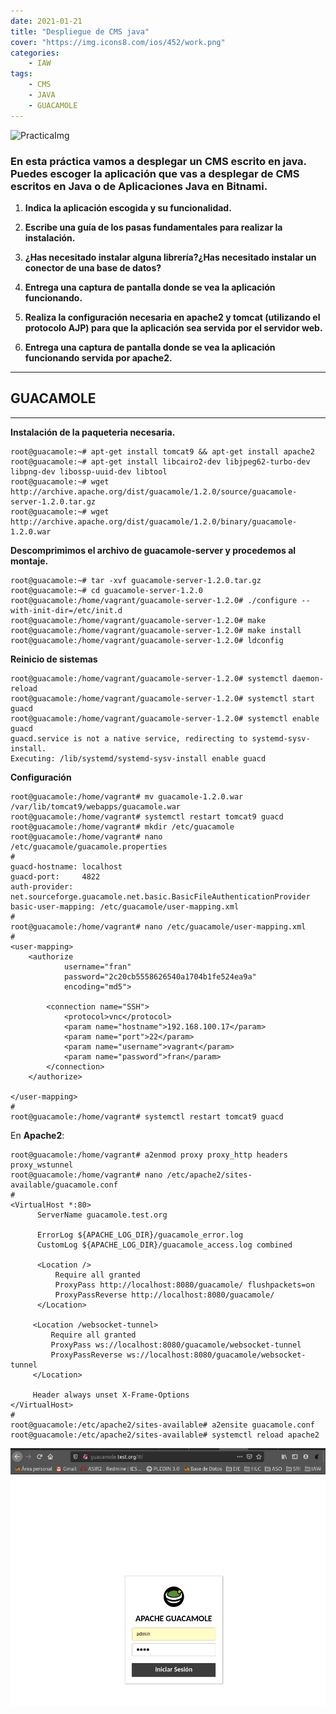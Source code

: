 ```yaml
---
date: 2021-01-21
title: "Despliegue de CMS java"
cover: "https://img.icons8.com/ios/452/work.png"
categories: 
    - IAW
tags:
    - CMS
    - JAVA
    - GUACAMOLE
---
```


![PracticaImg](https://encrypted-tbn0.gstatic.com/images?q=tbn:ANd9GcSAA14R3Xh139iog_yTHZ-e_okq_DS4AX0hOQ&usqp=CAU "Imagen de la practica")

### En esta práctica vamos a desplegar un CMS escrito en java. Puedes escoger la aplicación que vas a desplegar de CMS escritos en Java o de Aplicaciones Java en Bitnami.

1. **Indica la aplicación escogida y su funcionalidad.**

2. **Escribe una guía de los pasas fundamentales para realizar la instalación.**

3. **¿Has necesitado instalar alguna librería?¿Has necesitado instalar un conector de una base de datos?**

4. **Entrega una captura de pantalla donde se vea la aplicación funcionando.**

5. **Realiza la configuración necesaria en apache2 y tomcat (utilizando el protocolo AJP) para que la aplicación sea servida por el servidor web.**

6. **Entrega una captura de pantalla donde se vea la aplicación funcionando servida por apache2.**

-------------------------------------------------------
## GUACAMOLE



<hr>

**Instalación de la paqueteria necesaria.**
```shell
root@guacamole:~# apt-get install tomcat9 && apt-get install apache2
root@guacamole:~# apt-get install libcairo2-dev libjpeg62-turbo-dev libpng-dev libossp-uuid-dev libtool
root@guacamole:~# wget http://archive.apache.org/dist/guacamole/1.2.0/source/guacamole-server-1.2.0.tar.gz
root@guacamole:~# wget http://archive.apache.org/dist/guacamole/1.2.0/binary/guacamole-1.2.0.war
```

**Descomprimimos el archivo de guacamole-server y procedemos al montaje.**
```shell
root@guacamole:~# tar -xvf guacamole-server-1.2.0.tar.gz
root@guacamole:~# cd guacamole-server-1.2.0
root@guacamole:/home/vagrant/guacamole-server-1.2.0# ./configure --with-init-dir=/etc/init.d
root@guacamole:/home/vagrant/guacamole-server-1.2.0# make
root@guacamole:/home/vagrant/guacamole-server-1.2.0# make install
root@guacamole:/home/vagrant/guacamole-server-1.2.0# ldconfig
```

**Reinicio de sistemas**
```shell
root@guacamole:/home/vagrant/guacamole-server-1.2.0# systemctl daemon-reload
root@guacamole:/home/vagrant/guacamole-server-1.2.0# systemctl start guacd
root@guacamole:/home/vagrant/guacamole-server-1.2.0# systemctl enable guacd
guacd.service is not a native service, redirecting to systemd-sysv-install.
Executing: /lib/systemd/systemd-sysv-install enable guacd
```

**Configuración**
```shell
root@guacamole:/home/vagrant# mv guacamole-1.2.0.war /var/lib/tomcat9/webapps/guacamole.war
root@guacamole:/home/vagrant# systemctl restart tomcat9 guacd
root@guacamole:/home/vagrant# mkdir /etc/guacamole
root@guacamole:/home/vagrant# nano  /etc/guacamole/guacamole.properties
#
guacd-hostname: localhost
guacd-port:     4822
auth-provider: net.sourceforge.guacamole.net.basic.BasicFileAuthenticationProvider
basic-user-mapping: /etc/guacamole/user-mapping.xml
#
root@guacamole:/home/vagrant# nano /etc/guacamole/user-mapping.xml
#
<user-mapping>
    <authorize
            username="fran"
            password="2c20cb5558626540a1704b1fe524ea9a"
            encoding="md5">
        
        <connection name="SSH">
            <protocol>vnc</protocol>
            <param name="hostname">192.168.100.17</param>
            <param name="port">22</param>
            <param name="username">vagrant</param>
            <param name="password">fran</param>
        </connection>
    </authorize>

</user-mapping>
#
root@guacamole:/home/vagrant# systemctl restart tomcat9 guacd
```

En **Apache2**:
```shell
root@guacamole:/home/vagrant# a2enmod proxy proxy_http headers proxy_wstunnel
root@guacamole:/home/vagrant# nano /etc/apache2/sites-available/guacamole.conf
#
<VirtualHost *:80>
      ServerName guacamole.test.org

      ErrorLog ${APACHE_LOG_DIR}/guacamole_error.log
      CustomLog ${APACHE_LOG_DIR}/guacamole_access.log combined

      <Location />
          Require all granted
          ProxyPass http://localhost:8080/guacamole/ flushpackets=on
          ProxyPassReverse http://localhost:8080/guacamole/
      </Location>

     <Location /websocket-tunnel>
         Require all granted
         ProxyPass ws://localhost:8080/guacamole/websocket-tunnel
         ProxyPassReverse ws://localhost:8080/guacamole/websocket-tunnel
     </Location>

     Header always unset X-Frame-Options
</VirtualHost>
#
root@guacamole:/etc/apache2/sites-available# a2ensite guacamole.conf 
root@guacamole:/etc/apache2/sites-available# systemctl reload apache2
```

![PracticaImg](images/iaw/guaca1.png "Imagen de la practica")


